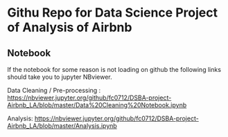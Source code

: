 # Githu Repo for Data Science Project of Analysis of Airbnb

## Notebook
If the notebook for some reason is not loading on github the following links should take you to jupyter NBviewer. 

Data Cleaning / Pre-processing : https://nbviewer.jupyter.org/github/fc0712/DSBA-project-Airbnb_LA/blob/master/Data%20Cleaning%20Notebook.ipynb

Analysis: https://nbviewer.jupyter.org/github/fc0712/DSBA-project-Airbnb_LA/blob/master/Analysis.ipynb
